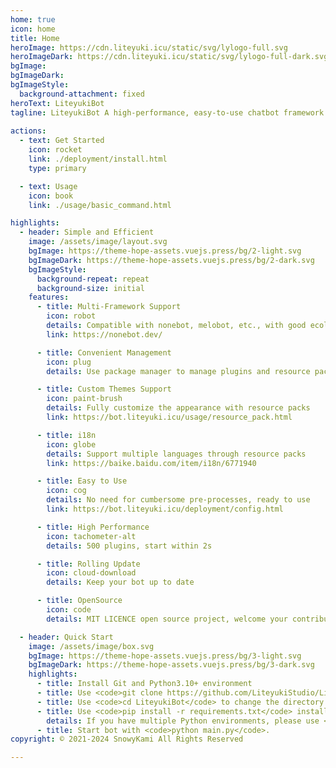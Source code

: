 ```yaml
---
home: true
icon: home
title: Home
heroImage: https://cdn.liteyuki.icu/static/svg/lylogo-full.svg
heroImageDark: https://cdn.liteyuki.icu/static/svg/lylogo-full-dark.svg
bgImage:
bgImageDark:
bgImageStyle:
  background-attachment: fixed
heroText: LiteyukiBot
tagline: LiteyukiBot A high-performance, easy-to-use chatbot framework and application
 
actions:
  - text: Get Started
    icon: rocket
    link: ./deployment/install.html
    type: primary

  - text: Usage
    icon: book
    link: ./usage/basic_command.html

highlights:
  - header: Simple and Efficient
    image: /assets/image/layout.svg
    bgImage: https://theme-hope-assets.vuejs.press/bg/2-light.svg
    bgImageDark: https://theme-hope-assets.vuejs.press/bg/2-dark.svg
    bgImageStyle:
      background-repeat: repeat
      background-size: initial
    features:
      - title: Multi-Framework Support
        icon: robot
        details: Compatible with nonebot, melobot, etc., with good ecological support
        link: https://nonebot.dev/

      - title: Convenient Management
        icon: plug
        details: Use package manager to manage plugins and resource packs

      - title: Custom Themes Support
        icon: paint-brush
        details: Fully customize the appearance with resource packs
        link: https://bot.liteyuki.icu/usage/resource_pack.html

      - title: i18n
        icon: globe
        details: Support multiple languages through resource packs
        link: https://baike.baidu.com/item/i18n/6771940

      - title: Easy to Use
        icon: cog
        details: No need for cumbersome pre-processes, ready to use
        link: https://bot.liteyuki.icu/deployment/config.html

      - title: High Performance
        icon: tachometer-alt
        details: 500 plugins, start within 2s

      - title: Rolling Update
        icon: cloud-download
        details: Keep your bot up to date

      - title: OpenSource
        icon: code
        details: MIT LICENCE open source project, welcome your contribution

  - header: Quick Start
    image: /assets/image/box.svg
    bgImage: https://theme-hope-assets.vuejs.press/bg/3-light.svg
    bgImageDark: https://theme-hope-assets.vuejs.press/bg/3-dark.svg
    highlights:
      - title: Install Git and Python3.10+ environment
      - title: Use <code>git clone https://github.com/LiteyukiStudio/LiteyukiBot --depth=1</code> to clone the project locally
      - title: Use <code>cd LiteyukiBot</code> to change the directory to the project root
      - title: Use <code>pip install -r requirements.txt</code> install the project dependencies
        details: If you have multiple Python environments, please use <code>pythonx -m pip install -r requirements.txt</code>.
      - title: Start bot with <code>python main.py</code>.
copyright: © 2021-2024 SnowyKami All Rights Reserved

---
```

<script>
// 定义全局变量来存储数据
let globalTotal = 0;
let globalOnline = 0;

// 从API获取数据并更新全局变量
function fetchAndUpdateData() {
    Promise.all([
        fetch("https://api.liteyuki.icu/count").then(res => res.json()),
        fetch("https://api.liteyuki.icu/online").then(res => res.json())
    ])
        .then(([countRes, onlineRes]) => {
            globalTotal = countRes.register;
            globalOnline = onlineRes.online;
        })
        .catch(err => {
            console.error("Error fetching data:", err);
        });
}

// 更新页面显示，使用全局变量中的数据
function updatePageDisplay() {
    let countInfo = document.getElementById("count-info");
    if (!countInfo) {
        let info = `<div id="count-info" style="text-align: center; font-size: 20px; font-weight: 500">
            Instances: <span id="total">${globalTotal}</span>&nbsp;&nbsp;&nbsp;&nbsp;Online: <span id="online">${globalOnline}</span></div>`;
        let mainDescription = document.querySelector("#main-description");
        if (mainDescription) {
            mainDescription.insertAdjacentHTML('afterend', info);
        }
    }
}

// 初始调用更新数据
fetchAndUpdateData();
updatePageDisplay();

// 设置定时器，分别以不同频率调用更新数据和更新页面的函数
setInterval(fetchAndUpdateData, 10000); // 每10秒更新一次数据
setInterval(updatePageDisplay, 1000); // 每1秒更新一次页面显示
</script> 